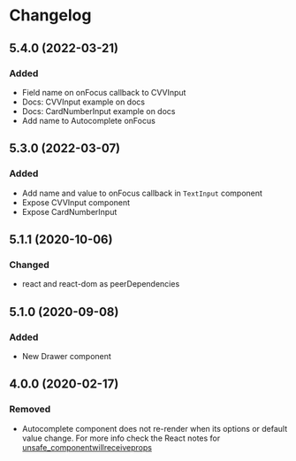 # Changelog

## 5.4.0 (2022-03-21)
### Added
- Field name on onFocus callback to CVVInput
- Docs: CVVInput example on docs
- Docs: CardNumberInput example on docs
- Add name to Autocomplete onFocus

## 5.3.0 (2022-03-07)
### Added
- Add name and value to onFocus callback in `TextInput` component
- Expose CVVInput component
- Expose CardNumberInput

## 5.1.1 (2020-10-06)
### Changed
- react and react-dom as peerDependencies

## 5.1.0 (2020-09-08)
### Added
- New Drawer component

## 4.0.0 (2020-02-17)
### Removed
- Autocomplete component does not re-render when its options or default value change. For more info check the React notes for [unsafe_componentwillreceiveprops](https://reactjs.org/docs/react-component.html#unsafe_componentwillreceiveprops)
